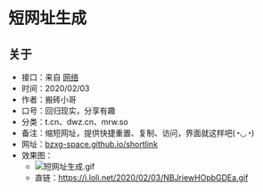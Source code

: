 # 短网址生成
## 关于  
* 接口：来自 [网络](https://mubu.com/doc/MyiFnpwKuT "幕布整理")
* 时间：2020/02/03
* 作者：搬砖小哥
* 口号：回归现实，分享有趣
* 分类：t.cn、dwz.cn、mrw.so
* 备注：缩短网址，提供快捷重置、复制、访问，界面就这样吧(◔◡◔)
* 网址：[bzxg-space.github.io/shortlink](https://bzxg-space.github.io/shortlink "小书签") 
* 效果图：
	* ![短网址生成.gif](https://i.loli.net/2020/02/03/NBJriewHOpbGDEa.gif)
	* 直链：https://i.loli.net/2020/02/03/NBJriewHOpbGDEa.gif
